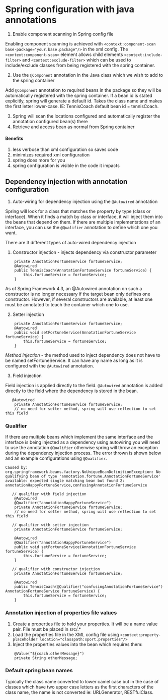 # Spring configuration with java annotations
1. Enable component scanning in Spring config file

Enabling component scanning is achieved with `<context:component-scan base-package="your.base.package"/>` in the xml config.
The `<context:component-scan>` element allows child elements `<context:include-filter>` and `<context:exclude-filter>` which can be used to include/exclude classes from being registered with the spring container.

2. Use the `@Component` annotation in the Java class which we wish to add to the spring container

Add `@Component` annotation to required beans in the package so they will be automatically registered with the spring container.
If a bean id is stated explicitly, spring will generate a default id. Takes the class name and makes the first letter lower-case.
IE: TennisCoach default bean id = tennisCoach.

3. Spring will scan the locations configured and automatically register the annotation configured bean(s) there
4. Retrieve and access bean as normal from Spring container

#### Benefits
1. less verbose than xml configuration so saves code
2. minimizes required xml configuration
3. spring does more for you
4. spring configuration is visible in the code it impacts

## Dependency injection with annotation configuration

1. Auto-wiring for dependency injection using the `@Autowired` annotation

Spring will look for a class that matches the property by type (class or interface).
When it finds a match by class or interface, it will inject them into the beans that depend on them.
If there are multiple implementations of an interface, you can use the `@Qualifier` annotation to define which one you want.

There are 3 different types of auto-wired dependency injection
1. Constructor injection - injects dependency via constructor parameter
```
	private AnnotationFortuneService fortuneService;
	@Autowired
	public TennisCoach(AnnotationFortuneService fortuneService) {
		this.fortuneService = fortuneService;
	}
```

As of Spring Framework 4.3, an @Autowired annotation on such a constructor is no longer necessary if the target bean only defines one constructor. However, if several constructors are available, at least one must be annotated to teach the container which one to use.

2. Setter injection
```
	private AnnotationFortuneService fortuneService;
	@Autowired
	public void setFortuneService(AnnotationFortuneService fortuneService) {
		this.fortuneService = fortuneService;
	}
```


*Method injection* - the method used to inject dependency does not have to be named setFortuneService. It can have any name as long as it is configured with the `@Autowired` annotation.


3. Field injection

Field injection is applied directly to the field. `@Autowired` annotation is added directly to the field where the dependency is stored in the bean.

```
   @Autowired
	private AnnotationFortuneService fortuneService;
	// no need for setter method, spring will use reflection to set this field
```

### Qualifier

If there are multiple beans which implement the same interface and the interface is being injected as a dependency using autowiring you will need to use the annotation `@Qualifier` otherwise spring will throw an exception during the dependency injection process. The error thrown is shown below and an example configurations using `@Qualifier`.

```
Caused by: org.springframework.beans.factory.NoUniqueBeanDefinitionException: No qualifying bean of type 'annotation.fortune.AnnotationFortuneService' available: expected single matching bean but found 2: annotationHappyFortuneService,confusingAnnotationFortuneService
```

```
   // qualifier with field injection
	@Autowired
	@Qualifier("annotationHappyFortuneService")
	private AnnotationFortuneService fortuneService;
	// no need for setter method, spring will use reflection to set this field
```
```
   // qualifier with setter injection
	private AnnotationFortuneService fortuneService;
	
	@Autowired
	@Qualifier("annotationHappyFortuneService")
	public void setFortuneService(AnnotationFortuneService fortuneService) {
		this.fortuneService = fortuneService;
	}
```
```
   // qualifier with constructor injection
	private AnnotationFortuneService fortuneService;
	
	@Autowired
	public TennisCoach(@Qualifier("confusingAnnotationFortuneService") AnnotationFortuneService fortuneService) {
		this.fortuneService = fortuneService;
	}
```

### Annotation injection of properties file values
1. Create a properties file to hold your properties. It will be a name value pair. File must be placed in src/.*
2. Load the properties file in the XML config file using `<context:property-placeholder location="classpath:sport.properties"/>`
3. Inject the properties values into the bean which requires them:
```
	@Value("${coach.otherMessage}")
	private String otherMessage;
```

### Default spring bean names

Typically the class name converted to lower camel case but in the case of classes which have two upper case letters as the first characters of the class name, the name is not converted ie: URLGenerator, RESTfulClass.